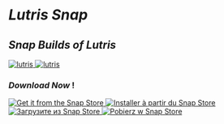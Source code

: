 # _Lutris Snap_
## _Snap Builds of Lutris_


<a href="https://snapcraft.io/lutris">
  <img alt="lutris" src="https://snapcraft.io/lutris/badge.svg" />
</a>
<a href="https://snapcraft.io/lutris">
  <img alt="lutris" src="https://snapcraft.io/lutris/trending.svg?name=0" />
</a>

### _Download Now_ !
<a href="https://snapcraft.io/lutris">
  <img alt="Get it from the Snap Store" src="https://snapcraft.io/static/images/badges/en/snap-store-black.svg" />
</a>


<a href="https://snapcraft.io/lutris">
  <img alt="Installer à partir du Snap Store" src="https://snapcraft.io/static/images/badges/fr/snap-store-white.svg" />
</a>


<a href="https://snapcraft.io/lutris">
  <img alt="Загрузите из Snap Store" src="https://snapcraft.io/static/images/badges/ru/snap-store-black.svg" />
</a>



<a href="https://snapcraft.io/lutris">
  <img alt="Pobierz w Snap Store" src="https://snapcraft.io/static/images/badges/pl/snap-store-white.svg" />
</a>
